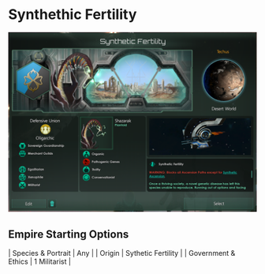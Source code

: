 # Synthethic Fertility

![image info](./Source/empire.png)

## Empire Starting Options

| Species & Portrait   | Any  |
| Origin               | Sythetic Fertility |
| Government & Ethics  | 1 Militarist | 
